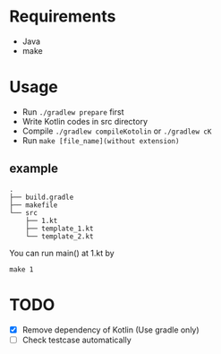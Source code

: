 # Requirements
- Java
- make

# Usage
- Run `./gradlew prepare` first
- Write Kotlin codes in src directory
- Compile `./gradlew compileKotolin` or `./gradlew cK`
- Run `make [file_name](without extension)`

## example
```
.
├── build.gradle
├── makefile
└── src
    ├── 1.kt
    ├── template_1.kt
    └── template_2.kt

```
You can run main() at 1.kt by

`make 1`

# TODO
- [x] Remove dependency of Kotlin (Use gradle only)
- [ ] Check testcase automatically